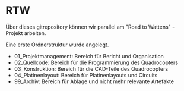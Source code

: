# RTW

Über dieses gitrepository können wir parallel am "Road to Wattens" - Projekt arbeiten.

Eine erste Ordnerstruktur wurde angelegt.
- 01_Projektmanagement:  Bereich für Bericht und Organisation
- 02_Quellcode:          Bereich für die Programmierung des Quadrocopters
- 03_Konstruktion:       Bereich für die CAD-Teile des Quadrocopters 
- 04_Platinenlayout:     Bereich für Platinenlayouts und Circuits
- 99_Archiv:             Bereich für Ablage und nicht mehr relevante Artefakte

